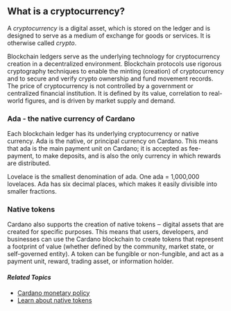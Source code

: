 ## What is a cryptocurrency?

A *cryptocurrency* is a digital asset, which is stored on the ledger and is designed to serve as a medium of exchange for goods or services. It is otherwise called *crypto*. 

Blockchain ledgers serve as the underlying technology for cryptocurrency creation in a decentralized environment. Blockchain protocols use rigorous cryptography techniques to enable the minting (creation) of cryptocurrency and to secure and verify crypto ownership and fund movement records. The price of cryptocurrency is not controlled by a government or centralized financial institution. It is defined by its value, correlation to real-world figures, and is driven by market supply and demand.


### Ada - the native currency of Cardano

Each blockchain ledger has its underlying cryptocurrency or native currency. Ada is the native, or principal currency on Cardano. This means that ada is the main payment unit on Cardano; it is accepted as fee-payment, to make deposits, and is also the only currency in which rewards are distributed.

Lovelace is the smallest denomination of ada. One ada = 1,000,000 lovelaces. Ada has six decimal places, which makes it easily divisible into smaller fractions.

### Native tokens ###

Cardano also supports the creation of native tokens ‒ digital assets that are created for specific purposes. This means that users, developers, and businesses can use the Cardano blockchain to create tokens that represent a footprint of value (whether defined by the community, market state, or self-governed entity). A token can be fungible or non-fungible, and act as a payment unit, reward, trading asset, or information holder.

#### *Related Topics*
- [Cardano monetary policy](https://docs.cardano.org/en/latest/explore-cardano/cardano-monetary-policy.html) 
- [Learn about native tokens](https://docs.cardano.org/en/latest/native-tokens/learn-about-native-tokens.html#)
